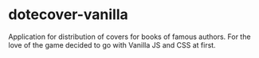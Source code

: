 # dotecover-vanilla
Application for distribution of covers for books of famous authors.  For the love of the game decided to go with Vanilla JS and CSS at first.
